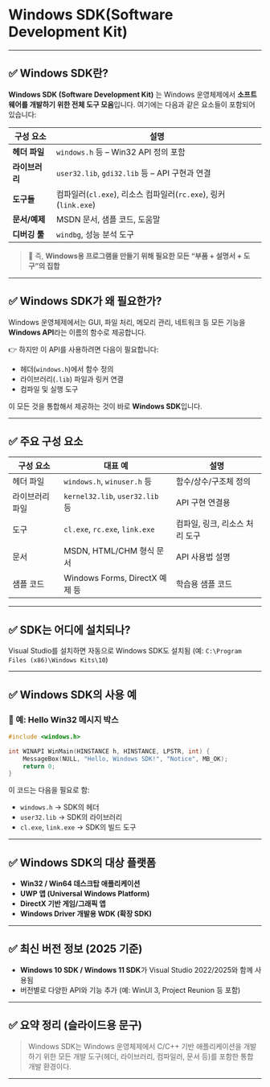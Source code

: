 # **Windows SDK(Software Development Kit)**

---

## ✅ Windows SDK란?

**Windows SDK (Software Development Kit)** 는
Windows 운영체제에서 **소프트웨어를 개발하기 위한 전체 도구 모음**입니다.
여기에는 다음과 같은 요소들이 포함되어 있습니다:

| 구성 요소     | 설명                                                 |
| --------- | -------------------------------------------------- |
| **헤더 파일** | `windows.h` 등 – Win32 API 정의 포함                    |
| **라이브러리** | `user32.lib`, `gdi32.lib` 등 – API 구현과 연결           |
| **도구들**   | 컴파일러(`cl.exe`), 리소스 컴파일러(`rc.exe`), 링커(`link.exe`) |
| **문서/예제** | MSDN 문서, 샘플 코드, 도움말                                |
| **디버깅 툴** | `windbg`, 성능 분석 도구                                 |

> 🔧 즉, **Windows용 프로그램을 만들기 위해 필요한 모든 “부품 + 설명서 + 도구”의 집합**

---

## ✅ Windows SDK가 왜 필요한가?

Windows 운영체제에서는 GUI, 파일 처리, 메모리 관리, 네트워크 등
모든 기능을 **Windows API**라는 이름의 함수로 제공합니다.

👉 하지만 이 API를 사용하려면 다음이 필요합니다:

* 헤더(`windows.h`)에서 함수 정의
* 라이브러리(`.lib`) 파일과 링커 연결
* 컴파일 및 실행 도구

이 모든 것을 통합해서 제공하는 것이 바로 **Windows SDK**입니다.

---

## ✅ 주요 구성 요소

| 구성 요소    | 대표 예                           | 설명                 |
| -------- | ------------------------------ | ------------------ |
| 헤더 파일    | `windows.h`, `winuser.h` 등     | 함수/상수/구조체 정의       |
| 라이브러리 파일 | `kernel32.lib`, `user32.lib` 등 | API 구현 연결용         |
| 도구       | `cl.exe`, `rc.exe`, `link.exe` | 컴파일, 링크, 리소스 처리 도구 |
| 문서       | MSDN, HTML/CHM 형식 문서           | API 사용법 설명         |
| 샘플 코드    | Windows Forms, DirectX 예제 등    | 학습용 샘플 코드          |

---

## ✅ SDK는 어디에 설치되나?

Visual Studio를 설치하면 자동으로 Windows SDK도 설치됨
(예: `C:\Program Files (x86)\Windows Kits\10`)

---

## ✅ Windows SDK의 사용 예

### 📄 예: Hello Win32 메시지 박스

```cpp
#include <windows.h>

int WINAPI WinMain(HINSTANCE h, HINSTANCE, LPSTR, int) {
    MessageBox(NULL, "Hello, Windows SDK!", "Notice", MB_OK);
    return 0;
}
```

이 코드는 다음을 필요로 함:

* `windows.h` → SDK의 헤더
* `user32.lib` → SDK의 라이브러리
* `cl.exe`, `link.exe` → SDK의 빌드 도구

---

## ✅ Windows SDK의 대상 플랫폼

* **Win32 / Win64 데스크탑 애플리케이션**
* **UWP 앱 (Universal Windows Platform)**
* **DirectX 기반 게임/그래픽 앱**
* **Windows Driver 개발용 WDK (확장 SDK)**

---

## ✅ 최신 버전 정보 (2025 기준)

* **Windows 10 SDK / Windows 11 SDK**가 Visual Studio 2022/2025와 함께 사용됨
* 버전별로 다양한 API와 기능 추가 (예: WinUI 3, Project Reunion 등 포함)

---

## ✅ 요약 정리 (슬라이드용 문구)

> Windows SDK는 Windows 운영체제에서 C/C++ 기반 애플리케이션을 개발하기 위한 모든 개발 도구(헤더, 라이브러리, 컴파일러, 문서 등)를 포함한 통합 개발 환경이다.

---

